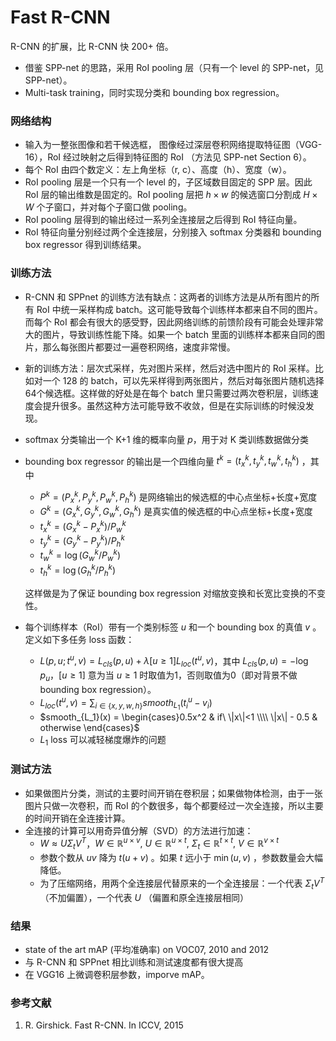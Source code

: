 # Fast R-CNN

R-CNN 的扩展，比 R-CNN 快 200+ 倍。

- 借鉴 SPP-net 的思路，采用 RoI pooling 层（只有一个 level 的 SPP-net，见 SPP-net）。
- Multi-task training，同时实现分类和 bounding box regression。

### 网络结构

- 输入为一整张图像和若干候选框， 图像经过深层卷积网络提取特征图（VGG-16），RoI 经过映射之后得到特征图的 RoI （方法见 SPP-net Section 6）。
- 每个 RoI 由四个数定义：左上角坐标（r, c）、高度（h）、宽度（w）。
- RoI pooling 层是一个只有一个 level 的，子区域数目固定的 SPP 层。因此 RoI 层的输出维数是固定的。RoI pooling 层把 $h \times w$ 的候选窗口分割成 $H \times W$ 个子窗口，并对每个子窗口做 pooling。
- RoI pooling 层得到的输出经过一系列全连接层之后得到 RoI 特征向量。
- RoI 特征向量分别经过两个全连接层，分别接入 softmax 分类器和 bounding box regressor 得到训练结果。

### 训练方法

- R-CNN 和 SPPnet 的训练方法有缺点：这两者的训练方法是从所有图片的所有 RoI 中统一采样构成 batch。这可能导致每个训练样本都来自不同的图片。而每个 RoI 都会有很大的感受野，因此网络训练的前馈阶段有可能会处理非常大的图片，导致训练性能下降。如果一个 batch 里面的训练样本都来自同的图片，那么每张图片都要过一遍卷积网络，速度非常慢。

- 新的训练方法：层次式采样，先对图片采样，然后对选中图片的 RoI 采样。比如对一个 128 的 batch，可以先采样得到两张图片，然后对每张图片随机选择64个候选框。这样做的好处是在每个 batch 里只需要过两次卷积层，训练速度会提升很多。虽然这种方法可能导致不收敛，但是在实际训练的时候没发现。

- softmax 分类输出一个 K+1 维的概率向量 $p$，用于对 K 类训练数据做分类

- bounding box regressor 的输出是一个四维向量 $t^k = (t_x^k, t_y^k, t_w^k, t_h^k)$ ，其中

  - $P^k = (P_x^k, P_y^k, P_w^k, P_h^k)$ 是网络输出的候选框的中心点坐标+长度+宽度
  - $G^k = (G_x^k, G_y^k, G_w^k, G_h^k)$ 是真实值的候选框的中心点坐标+长度+宽度
  - $t_x^k = (G_x^k - P_x^k)/P_w^k$
  - $t_y^k = (G_y^k - P_y^k)/P_h^k$
  - $t_w^k = \log(G_w^k/P_w^k)$
  - $t_h^k=\log(G_h^k/P_h^k)$

  这样做是为了保证 bounding box regression 对缩放变换和长宽比变换的不变性。

- 每个训练样本（RoI）带有一个类别标签 $u$ 和一个 bounding box 的真值 $v$ 。定义如下多任务 loss 函数：

  - $L(p, u; t^u, v) = L_{cls}(p, u) + \lambda[u\ge 1]L_{loc}(t^u, v)$，其中 $L_{cls}(p, u) = -\log p_u$，$[u \ge 1]$ 意为当 $u \ge 1$ 时取值为1，否则取值为0（即对背景不做 bounding box regression）。
  - $L_{loc}(t^u, v) = \sum_{i \in \{x, y, w, h\}}smooth_{L_1}(t_i^u - v_i)$
  - $smooth_{L_1}(x) = \begin{cases}0.5x^2 & if\ \|x\|<1 \\\\ \|x\| - 0.5 & otherwise \end{cases}$
  - $L_1$ loss 可以减轻梯度爆炸的问题

### 测试方法

- 如果做图片分类，测试的主要时间开销在卷积层；如果做物体检测，由于一张图片只做一次卷积，而 RoI 的个数很多，每个都要经过一次全连接，所以主要的时间开销在全连接计算。
- 全连接的计算可以用奇异值分解（SVD）的方法进行加速：
  - $W \approx U \Sigma_tV^T$，$W \in \mathbb{R}^{u\times v}, \ U \in \mathbb{R}^{u \times t}, \ \Sigma_t \in \mathbb{R}^{t \times t}, \ V \in \mathbb{R}^{v \times t}$
  - 参数个数从 $uv$ 降为 $t(u+v)$ 。如果 $t$ 远小于 $\min(u, v)$ ，参数数量会大幅降低。
  - 为了压缩网络，用两个全连接层代替原来的一个全连接层：一个代表 $\Sigma_tV^T$ （不加偏置），一个代表 $U$ （偏置和原全连接层相同）

### 结果

- state of the art mAP (平均准确率) on VOC07, 2010 and 2012
- 与 R-CNN 和 SPPnet 相比训练和测试速度都有很大提高
- 在 VGG16 上微调卷积层参数，imporve mAP。



### 参考文献 

1. R. Girshick. Fast R-CNN. In ICCV, 2015